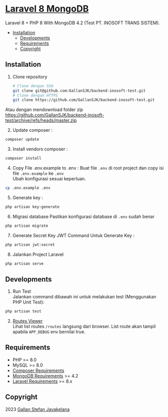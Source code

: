 # [Laravel 8 MongoDB](https://github.com/GallanSJK/backend-inosoft-test)

Laravel 8 + PHP 8 With MongoDB 4.2 (Test PT. INOSOFT TRANS SISTEM).

- [Installation](#installation)
  - [Developments](#developments)
  - [Requirements](#requirements)
  - [Copyright](#copyright)

## Installation

1. Clone repository
	```bash
	# Clone dengan SSH
	git clone git@github.com:GallanSJK/backend-inosoft-test.git
	# Clone dengan HTTPS
	git clone https://github.com/GallanSJK/backend-inosoft-test.git
	```
  Atau dengan mendownload folder zip
  https://github.com/GallanSJK/backend-inosoft-test/archive/refs/heads/master.zip

2. Update composer :

```bash
composer update
```

3. Install vendors composer :

```bash
composer install
```

4. Copy File .env.example to .env :
Buat file `.env` di root project dan copy isi file `.env.example` ke `.env`  
Ubah konfigurasi sesuai keperluan.

```bash
cp .env.example .env
```

5. Generate key :

```bash
php artisan key:generate
```

6. Migrasi database
Pastikan konfigurasi database di `.env` sudah benar

```bash
php artisan migrate
```

7. Generate Secret Key JWT
Command Untuk Generate Key :

```bash
php artisan jwt:secret
```

8. Jalankan Project Laravel

```bash
php artisan serve
```

## Developments
1. Run Test   
Jalankan command dibawah ini untuk melakukan test (Menggunakan PHP Unit Test):
```bash
php artisan test
```

2. [Routes Viewer](http://127.0.0.1:8000/routes)   
Lihat list routes `/routes` langsung dari browser. List route akan tampil apabila  `APP_DEBUG` env bernilai true.

## Requirements
- PHP >= 8.0
- MySQL >= 8.0
- [Composer Requirements](https://getcomposer.org/download/)
- [MongoDB Requirements](https://www.mongodb.com/try/download/community) >= 4.2
- [Laravel Requirements](https://laravel.com/docs/8.x/installation) >= 8.x

## Copyright
2023 [Gallan Stefan Jayakelana](https://www.github.com/GallanSJK/)
